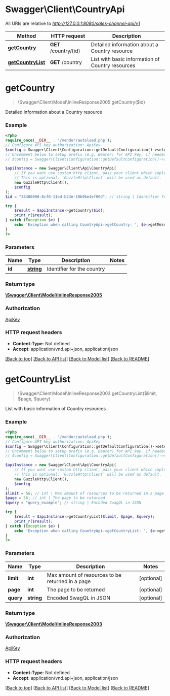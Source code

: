 # Swagger\Client\CountryApi

All URIs are relative to *http://127.0.0.1:8080/sales-channel-api/v1*

Method | HTTP request | Description
------------- | ------------- | -------------
[**getCountry**](CountryApi.md#getcountry) | **GET** /country/{id} | Detailed information about a Country resource
[**getCountryList**](CountryApi.md#getcountrylist) | **GET** /country | List with basic information of Country resources

# **getCountry**
> \Swagger\Client\Model\InlineResponse2005 getCountry($id)

Detailed information about a Country resource

### Example
```php
<?php
require_once(__DIR__ . '/vendor/autoload.php');
// Configure API key authorization: ApiKey
$config = Swagger\Client\Configuration::getDefaultConfiguration()->setApiKey('sw-access-key', 'YOUR_API_KEY');
// Uncomment below to setup prefix (e.g. Bearer) for API key, if needed
// $config = Swagger\Client\Configuration::getDefaultConfiguration()->setApiKeyPrefix('sw-access-key', 'Bearer');

$apiInstance = new Swagger\Client\Api\CountryApi(
    // If you want use custom http client, pass your client which implements `GuzzleHttp\ClientInterface`.
    // This is optional, `GuzzleHttp\Client` will be used as default.
    new GuzzleHttp\Client(),
    $config
);
$id = "38400000-8cf0-11bd-b23e-10b96e4ef00d"; // string | Identifier for the country

try {
    $result = $apiInstance->getCountry($id);
    print_r($result);
} catch (Exception $e) {
    echo 'Exception when calling CountryApi->getCountry: ', $e->getMessage(), PHP_EOL;
}
?>
```

### Parameters

Name | Type | Description  | Notes
------------- | ------------- | ------------- | -------------
 **id** | [**string**](../Model/.md)| Identifier for the country |

### Return type

[**\Swagger\Client\Model\InlineResponse2005**](../Model/InlineResponse2005.md)

### Authorization

[ApiKey](../../README.md#ApiKey)

### HTTP request headers

 - **Content-Type**: Not defined
 - **Accept**: application/vnd.api+json, application/json

[[Back to top]](#) [[Back to API list]](../../README.md#documentation-for-api-endpoints) [[Back to Model list]](../../README.md#documentation-for-models) [[Back to README]](../../README.md)

# **getCountryList**
> \Swagger\Client\Model\InlineResponse2003 getCountryList($limit, $page, $query)

List with basic information of Country resources

### Example
```php
<?php
require_once(__DIR__ . '/vendor/autoload.php');
// Configure API key authorization: ApiKey
$config = Swagger\Client\Configuration::getDefaultConfiguration()->setApiKey('sw-access-key', 'YOUR_API_KEY');
// Uncomment below to setup prefix (e.g. Bearer) for API key, if needed
// $config = Swagger\Client\Configuration::getDefaultConfiguration()->setApiKeyPrefix('sw-access-key', 'Bearer');

$apiInstance = new Swagger\Client\Api\CountryApi(
    // If you want use custom http client, pass your client which implements `GuzzleHttp\ClientInterface`.
    // This is optional, `GuzzleHttp\Client` will be used as default.
    new GuzzleHttp\Client(),
    $config
);
$limit = 56; // int | Max amount of resources to be returned in a page
$page = 56; // int | The page to be returned
$query = "query_example"; // string | Encoded SwagQL in JSON

try {
    $result = $apiInstance->getCountryList($limit, $page, $query);
    print_r($result);
} catch (Exception $e) {
    echo 'Exception when calling CountryApi->getCountryList: ', $e->getMessage(), PHP_EOL;
}
?>
```

### Parameters

Name | Type | Description  | Notes
------------- | ------------- | ------------- | -------------
 **limit** | **int**| Max amount of resources to be returned in a page | [optional]
 **page** | **int**| The page to be returned | [optional]
 **query** | **string**| Encoded SwagQL in JSON | [optional]

### Return type

[**\Swagger\Client\Model\InlineResponse2003**](../Model/InlineResponse2003.md)

### Authorization

[ApiKey](../../README.md#ApiKey)

### HTTP request headers

 - **Content-Type**: Not defined
 - **Accept**: application/vnd.api+json, application/json

[[Back to top]](#) [[Back to API list]](../../README.md#documentation-for-api-endpoints) [[Back to Model list]](../../README.md#documentation-for-models) [[Back to README]](../../README.md)

